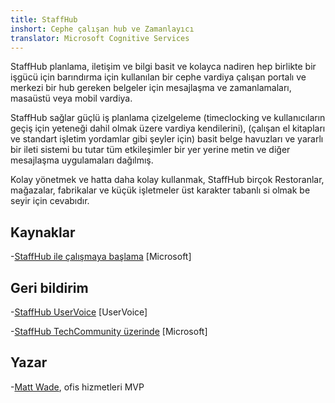 ```yaml
---
title: StaffHub
inshort: Cephe çalışan hub ve Zamanlayıcı
translator: Microsoft Cognitive Services
---
```


StaffHub planlama, iletişim ve bilgi basit ve kolayca nadiren hep birlikte bir işgücü için barındırma için kullanılan bir cephe vardiya çalışan portalı ve merkezi bir hub gereken belgeler için mesajlaşma ve zamanlamaları, masaüstü veya mobil vardiya.

StaffHub sağlar güçlü iş planlama çizelgeleme (timeclocking ve kullanıcıların geçiş için yeteneği dahil olmak üzere vardiya kendilerini), (çalışan el kitapları ve standart işletim yordamlar gibi şeyler için) basit belge havuzları ve yararlı bir ileti sistemi bu tutar tüm etkileşimler bir yer yerine metin ve diğer mesajlaşma uygulamaları dağılmış. 

Kolay yönetmek ve hatta daha kolay kullanmak, StaffHub birçok Restoranlar, mağazalar, fabrikalar ve küçük işletmeler üst karakter tabanlı si olmak be seyir için cevabıdır.

Kaynaklar
---------

-[StaffHub ile çalışmaya başlama](https://support.office.com/en-us/article/getting-started-with-microsoft-staffhub-92e9480f-0a37-47d2-ac96-2d11ee5f0656)
    \[Microsoft\]


Geri bildirim
---------

-[StaffHub UserVoice](https://staffhub.uservoice.com/forums/323718-general)
    \[UserVoice\]

-[StaffHub TechCommunity üzerinde](https://techcommunity.microsoft.com/t5/Microsoft-StaffHub/ct-p/StaffHub)
    \[Microsoft\]

Yazar
---------

-[Matt Wade](https://www.linkedin.com/in/thatmattwade/), ofis hizmetleri MVP


